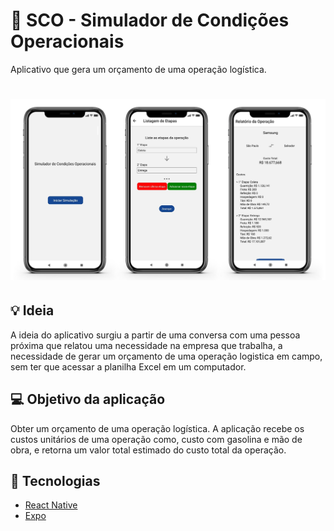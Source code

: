 # 🚚 SCO - Simulador de Condições Operacionais
 Aplicativo que gera um orçamento de uma operação logística.
 
<h1 align="center">
    <img alt="BarCodeProductValidation" title="#delicinha" src=".github/SCO.png" width="800px" />
</h1>

## 💡 Ideia
 A ideia do aplicativo surgiu a partir de uma conversa com uma pessoa próxima que relatou uma necessidade na empresa que trabalha, a necessidade de gerar um orçamento de uma operação logistica em campo, sem ter que acessar a planilha Excel em um computador.
 
 ## 💻 Objetivo da aplicação
Obter um orçamento de uma operação logística. A aplicação recebe os custos unitários de uma operação como, custo com gasolina e mão de obra, e retorna um valor total estimado do custo total da operação.

## :rocket: Tecnologias
- [React Native](https://facebook.github.io/react-native/)
- [Expo](https://expo.io/)
